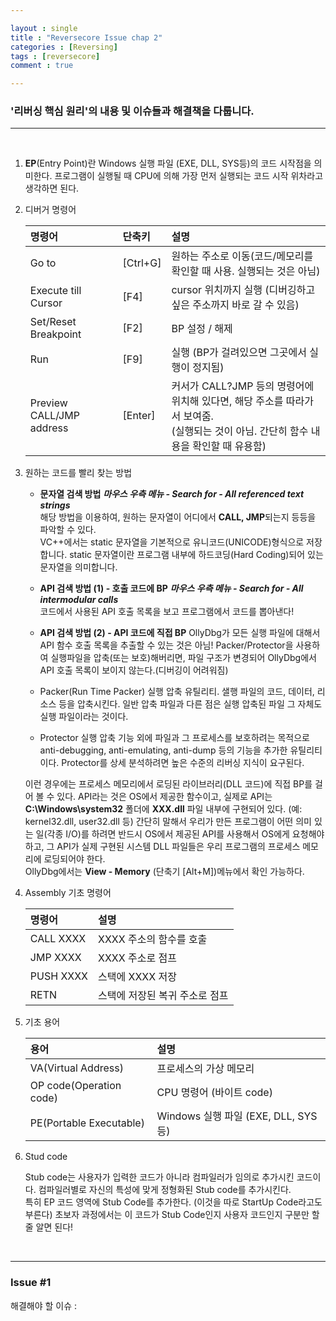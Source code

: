 ```yaml
---

layout : single
title : "Reversecore Issue chap 2"
categories : [Reversing]
tags : [reversecore]
comment : true

---
```


### '리버싱 핵심 원리'의 내용 및 이슈들과 해결책을 다룹니다.

---

<br/>


1. **EP**(Entry Point)란 Windows 실행 파일 (EXE, DLL, SYS등)의 코드 시작점을 의미한다. 프로그램이 실행될 때 CPU에 의해 가장 먼저 실행되는 코드 시작 위차라고 생각하면 된다.

2. 디버거 명령어

	명령어 |단축키 |설명 
	|:------|:-------|:------|
	Go to | [Ctrl+G] | 원하는 주소로 이동(코드/메모리를 확인할 때 사용. 실행되는 것은 아님)
	Execute till Cursor | [F4] | cursor 위치까지 실행 (디버깅하고 싶은 주소까지 바로 갈 수 있음)
	Set/Reset Breakpoint | [F2] | BP 설정 / 해제
	Run | [F9] | 실행 (BP가 걸려있으면 그곳에서 실행이 정지됨)
	Preview CALL/JMP address | [Enter] | 커서가 CALL?JMP 등의 명령어에 위치해 있다면, 해당 주소를 따라가서 보여줌. <br/> (실행되는 것이 아님. 간단히 함수 내용을 확인할 때 유용함)

3. 원하는 코드를 빨리 찾는 방법

	- **문자열 검색 방법**
		***마우스 우측 메뉴 - Search for - All referenced text strings*** <br/>
		해당 방법을 이용하여, 원하는 문자열이 어디에서 **CALL, JMP**되는지 등등을 파악할 수 있다.<br/>
		VC++에서는 static 문자열을 기본적으로 유니코드(UNICODE)형식으로 저장합니다. static 문자열이란 프로그램 내부에 하드코딩(Hard Coding)되어 있는 문자열을 의미합니다.<br/>

	- **API 검색 방법 (1) - 호출 코드에 BP**
		***마우스 우측 메뉴 - Search for - All intermodular calls*** <br/>
		코드에서 사용된 API 호출 목록을 보고 프로그램에서 코드를 뽑아낸다!

	- **API 검색 방법 (2) - API 코드에 직접 BP**
		OllyDbg가 모든 실행 파일에 대해서 API 함수 호출 목록을 추출할 수 있는 것은 아님! Packer/Protector을 사용하여 실행파일을 압축(또는 보호)해버리면, 파일 구조가 변경되어 OllyDbg에서 API 호출 목록이 보이지 않는다.(디버깅이 어려워짐)<br/>

	- Packer(Run Time Packer)
		실행 압축 유틸리티. 샐행 파일의 코드, 데이터, 리소스 등을 압축시킨다. 일반 압축 파일과 다른 점은 실행 압축된 파일 그 자체도 실행 파일이라는 것이다.

	- Protector
		실행 압축 기능 외에 파일과 그 프로세스를 보호하려는 목적으로 anti-debugging, anti-emulating, anti-dump 등의 기능을 추가한 유틸리티이다. Protector를 상세 분석하려면 높은 수준의 리버싱 지식이 요구된다.

	이런 경우에는 프로세스 메모리에서 로딩된 라이브러리(DLL 코드)에 직접 BP를 걸어 볼 수 있다. API라는 것은 OS에서 제공한 함수이고, 실제로 API는 **C:\Windows\system32** 폴더에 **XXX.dll** 파일 내부에 구현되어 있다. (예: kernel32.dll, user32.dll 등) 간단히 말해서 우리가 만든 프로그램이 어떤 의미 있는 일(각종 I/O)를 하려면 반드시 OS에서 제공된 API를 사용해서 OS에게 요청해야 하고, 그 API가 실제 구현된 시스템 DLL 파일들은 우리 프로그램의 프로세스 메모리에 로딩되어야 한다. <br/>
	OllyDbg에서는 **View - Memory** (단축기 [Alt+M])메뉴에서 확인 가능하다.

4. Assembly 기초 명령어

	명령어 | 설명
	|:--------|:-------|
	CALL XXXX | XXXX 주소의 함수를 호출
	JMP XXXX | XXXX 주소로 점프
	PUSH XXXX | 스택에 XXXX 저장
	RETN | 스택에 저장된 복귀 주소로 점프


5. 기초 용어

	용어 | 설명
	|:------|:------|
	VA(Virtual Address) | 프로세스의 가상 메모리
	OP code(Operation code) | CPU 명령어 (바이트 code)
	PE(Portable Executable) | Windows 실행 파일 (EXE, DLL, SYS 등)

6. Stud code

	Stub code는 사용자가 입력한 코드가 아니라 컴파일러가 임의로 추가시킨 코드이다. 컴파일러별로 자신의 특성에 맞게 정형화된 Stub code를 추가시킨다. <br/>
	특히 EP 코드 영역에 Stub Code를 추가한다. (이것을 따로 StartUp Code라고도 부른다) 초보자 과정에서는 이 코드가 Stub Code인지 사용자 코드인지 구분만 할 줄 알면 된다!



<br/>

---



### Issue #1

해결해야 할 이슈 : 

